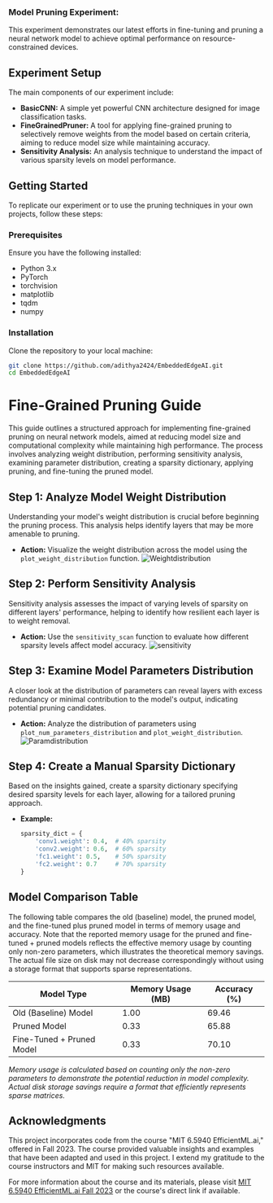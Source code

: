 ### **Model Pruning Experiment:**

This experiment demonstrates our latest efforts in fine-tuning and pruning a neural network model to achieve optimal performance on resource-constrained devices.

## **Experiment Setup**

The main components of our experiment include:

- **BasicCNN:** A simple yet powerful CNN architecture designed for image classification tasks.
- **FineGrainedPruner:** A tool for applying fine-grained pruning to selectively remove weights from the model based on certain criteria, aiming to reduce model size while maintaining accuracy.
- **Sensitivity Analysis:** An analysis technique to understand the impact of various sparsity levels on model performance.

## **Getting Started**

To replicate our experiment or to use the pruning techniques in your own projects, follow these steps:

### Prerequisites

Ensure you have the following installed:
- Python 3.x
- PyTorch
- torchvision
- matplotlib
- tqdm
- numpy

### Installation

Clone the repository to your local machine:

```bash
git clone https://github.com/adithya2424/EmbeddedEdgeAI.git
cd EmbeddedEdgeAI
```

# Fine-Grained Pruning Guide

This guide outlines a structured approach for implementing fine-grained pruning on neural network models, aimed at reducing model size and computational complexity while maintaining high performance. The process involves analyzing weight distribution, performing sensitivity analysis, examining parameter distribution, creating a sparsity dictionary, applying pruning, and fine-tuning the pruned model.

## Step 1: Analyze Model Weight Distribution

Understanding your model's weight distribution is crucial before beginning the pruning process. This analysis helps identify layers that may be more amenable to pruning.

- **Action:** Visualize the weight distribution across the model using the `plot_weight_distribution` function.
 ![Weightdistribution](https://github.com/adithya2424/EmbeddedEdgeAI/assets/34277400/9fd3769b-5db7-4aed-b3df-9479206ba9c0)
 
## Step 2: Perform Sensitivity Analysis

Sensitivity analysis assesses the impact of varying levels of sparsity on different layers' performance, helping to identify how resilient each layer is to weight removal.

- **Action:** Use the `sensitivity_scan` function to evaluate how different sparsity levels affect model accuracy.
  ![sensitivity](https://github.com/adithya2424/EmbeddedEdgeAI/assets/34277400/c60119af-da7b-4ac1-a0c0-d7a1a75a5154)

## Step 3: Examine Model Parameters Distribution

A closer look at the distribution of parameters can reveal layers with excess redundancy or minimal contribution to the model's output, indicating potential pruning candidates.

- **Action:** Analyze the distribution of parameters using `plot_num_parameters_distribution` and `plot_weight_distribution`.
![Paramdistribution](https://github.com/adithya2424/EmbeddedEdgeAI/assets/34277400/659dad35-02cb-4770-87dc-6fff711a5e9d)

## Step 4: Create a Manual Sparsity Dictionary

Based on the insights gained, create a sparsity dictionary specifying desired sparsity levels for each layer, allowing for a tailored pruning approach.

- **Example:**
  ```python
  sparsity_dict = {
      'conv1.weight': 0.4,  # 40% sparsity
      'conv2.weight': 0.6,  # 60% sparsity
      'fc1.weight': 0.5,    # 50% sparsity
      'fc2.weight': 0.7     # 70% sparsity
  }

## Model Comparison Table

The following table compares the old (baseline) model, the pruned model, and the fine-tuned plus pruned model in terms of memory usage and accuracy. Note that the reported memory usage for the pruned and fine-tuned + pruned models reflects the effective memory usage by counting only non-zero parameters, which illustrates the theoretical memory savings. The actual file size on disk may not decrease correspondingly without using a storage format that supports sparse representations.

| Model Type                 | Memory Usage (MB) | Accuracy (%) |
|----------------------------|-------------------|--------------|
| Old (Baseline) Model       | 1.00              | 69.46        |
| Pruned Model               | 0.33              | 65.88        |
| Fine-Tuned + Pruned Model  | 0.33              | 70.10        |

*Memory usage is calculated based on counting only the non-zero parameters to demonstrate the potential reduction in model complexity. Actual disk storage savings require a format that efficiently represents sparse matrices.*

## Acknowledgments

This project incorporates code from the course "MIT 6.5940 EfficientML.ai," offered in Fall 2023. The course provided valuable insights and examples that have been adapted and used in this project. I extend my gratitude to the course instructors and MIT for making such resources available.

For more information about the course and its materials, please visit [MIT 6.5940 EfficientML.ai Fall 2023](https://hanlab.mit.edu/courses/2023-fall-65940) or the course's direct link if available.














